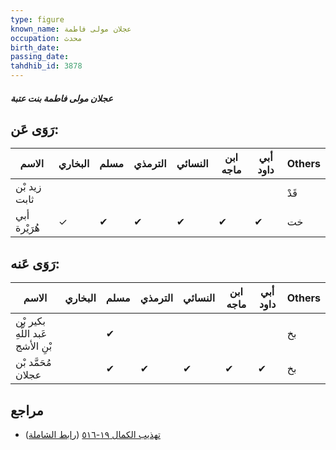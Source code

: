 ```yaml
---
type: figure
known_name: عجلان مولى فاطمة
occupation: محدث
birth_date:
passing_date:
tahdhib_id: 3878
---
```

##### عجلان مولى فاطمة بنت عتبة

## رَوَى عَن:
| الاسم        | البخاري | مسلم | الترمذي | النسائي | ابن ماجه | أبي داود | Others |
| ------------ | ------- | ---- | ------- | ------- | -------- | -------- | ------ |
| زيد بْن ثابت |         |      |         |         |          |          | قَدْ   |
| أبي هُرَيْرة | ✓       | ✔    | ✔       | ✔       | ✔        | ✔        | خت     |
## رَوَى عَنه:
| الاسم                            | البخاري | مسلم | الترمذي | النسائي | ابن ماجه | أبي داود | Others |
| -------------------------------- | ------- | ---- | ------- | ------- | -------- | -------- | ------ |
| بكير بْن عَبد اللَّهِ بْنِ الأشج |         | ✔    |         |         |          |          | بخ     |
| مُحَمَّد بْن عجلان               |         | ✔    | ✔       | ✔       | ✔        | ✔        | بخ     |
## مراجع
- [تهذيب الكمال ١٩-٥١٦](obsidian://open?vault=Tahdhib-al-Kamal&file=Figures/٣٨٧٨-عجلان%20مولى%20فاطمة%20بنت%20عتبة) ([رابط الشاملة](https://shamela.ws/book/3722/10090))